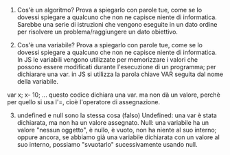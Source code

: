1. Cos'è un algoritmo? Prova a spiegarlo con parole tue, come se lo dovessi spiegare a qualcuno che non ne capisce niente di informatica.
Sarebbe una serie di istruzioni che vengono eseguite in un dato ordine per risolvere un problema/raggiungere un dato obiettivo.

2. Cos'è una variabile? Prova a spiegarlo con parole tue, come se lo dovessi spiegare a qualcuno che non ne capisce niente di informatica.
In JS le variabili vengono utilizzate per memorizzare i valori che possono essere modificati durante l'esecuzione di un programma; per dichiarare una var. in JS si utilizza la parola chiave VAR seguita dal nome della variabile.

var x;
x- 10;
... questo codice dichiara una var. ma non dà un valore, perchè per quello si usa l'=, cioè l'operatore di assegnazione.

3. undefined e null sono la stessa cosa (falso)
Undefined: una var è stata dichiarata, ma non ha un valore assegnato.
Null: una variabile ha un valore "nessun oggetto", è nullo, è vuoto, non ha niente al suo interno; oppure ancora, se abbiamo già una variabile dichiarata con un valore al suo interno, possiamo "svuotarlo" sucessivamente usando null.